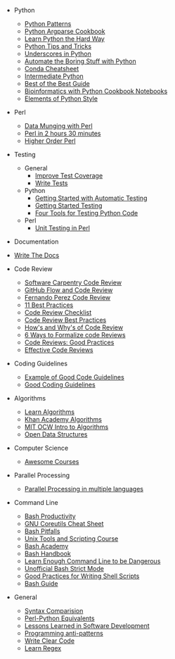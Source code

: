 * Python
  * [Python Patterns](http://matthiaseisen.com/pp/)
  * [Python Argparse Cookbook](http://mkaz.com/2014/07/26/python-argparse-cookbook/)
  * [Learn Python the Hard Way](http://learnpythonthehardway.org/book/index.html)
  * [Python Tips and Tricks](https://www.airpair.com/python/posts/python-tips-and-traps)
  * [Underscores in Python](http://shahriar.svbtle.com/underscores-in-python)
  * [Automate the Boring Stuff with Python](https://automatetheboringstuff.com/)
  * [Conda Cheatsheet](http://conda.pydata.org/docs/_downloads/conda-cheatsheet.pdf)
  * [Intermediate Python](http://book.pythontips.com/en/latest/)
  * [Best of the Best Guide](https://gist.github.com/sloria/7001839)
  * [Bioinformatics with Python Cookbook Notebooks](https://github.com/tiagoantao/bioinf-python)
  * [Elements of Python Style](https://github.com/amontalenti/elements-of-python-style)

* Perl
  * [Data Munging with Perl](http://perlhacks.com/dmp.pdf)
  * [Perl in 2 hours 30 minutes](http://qntm.org/files/perl/perl.html)
  * [Higher Order Perl](http://hop.perl.plover.com/book/pdf/HigherOrderPerl.pdf)

* Testing
  * General
    * [Improve Test Coverage](http://blog.fogcreek.com/taming-a-wild-testless-code-beast-4-steps-to-improving-test-coverage/)
    * [Write Tests](http://matthewrocklin.com/blog/work/2016/02/08/tests)
  * Python
    * [Getting Started with Automatic Testing](http://www.reddit.com/r/Python/comments/1drv59/getting_started_with_automated_testing/)  
    * [Getting Started Testing](http://pyvideo.org/video/2674/getting-started-testing)
    * [Four Tools for Testing Python Code](http://tjelvarolsson.com/blog/four-tools-for-testing-your-python-code/)
  * Perl
    * [Unit Testing in Perl](http://jmdeldin.com/bioinf/testing/index.html)

* Documentation
 * [Write The Docs](http://docs.writethedocs.org/starting/)

* Code Review
  * [Software Carpentry Code Review](http://software-carpentry.org/v5/novice/extras/02-review.html)
  * [GitHub Flow and Code Review](http://dandemeyere.com/blog/code-review)
  * [Fernando Perez Code Review](http://fperez.org/py4science/code_reviews.html)
  * [11 Best Practices](http://smartbear.com/SmartBear/media/pdfs/WP-CC-11-Best-Practices-of-Peer-Code-Review.pdf)
  * [Code Review Checklist](http://blog.fogcreek.com/increase-defect-detection-with-our-code-review-checklist-example/)
  * [Code Review Best Practices](http://kevinlondon.com/2015/05/05/code-review-best-practices.html)
  * [How's and Why's of Code Review](http://mikhail.io/2015/05/peer-code-review-whys-hows-and-whats/)
  * [6 Ways to Formalize code Reviews](http://blog.codacy.com/2015/06/18/6-ways-to-formalize-and-enforce-code-reviews/)
  * [Code Reviews: Good Practices](https://medium.com/@gitcolony/code-reviews-good-practices-3d5aad5b4d53#.mkw5lzf6d)
  * [Effective Code Reviews](https://10kloc.wordpress.com/2016/04/03/effective-code-reviews/)

* Coding Guidelines
  * [Example of Good Code Guidelines](http://khmer.readthedocs.org/en/v1.0/development.html)
  * [Good Coding Guidelines](http://pycogent.org/coding_guidelines.html)

* Algorithms
  * [Learn Algorithms](http://www.learnalgorithms.in/)
  * [Khan Academy Algorithms](https://www.khanacademy.org/computing/computer-science/algorithms)
  * [MIT OCW Intro to Algorithms](http://ocw.mit.edu/courses/electrical-engineering-and-computer-science/6-046j-introduction-to-algorithms-sma-5503-fall-2005/video-lectures/)
  * [Open Data Structures](http://opendatastructures.org/)

* Computer Science
  * [Awesome Courses](https://github.com/prakhar1989/awesome-courses)

* Parallel Processing
  * [Parallel Processing in multiple languages](http://blog.dominoup.com/simple-parallelization/)

* Command Line
  * [Bash Productivity](https://developer.atlassian.com/blog/2015/02/ten-tips-for-wonderful-bash-productivity/)
  * [GNU Coreutils Cheat Sheet](http://www.catonmat.net/download/gnu-coreutils-cheat-sheet.pdf)
  * [Bash Pitfalls](http://bash.cumulonim.biz/BashPitfalls.html)
  * [Unix Tools and Scripting Course](http://www.cs.cornell.edu/courses/CS2043/2014sp/)
  * [Bash Academy](http://www.bash.academy)
  * [Bash Handbook](https://github.com/denysdovhan/bash-handbook)
  * [Learn Enough Command Line to be Dangerous](http://www.learnenough.com/command-line-tutorial)
  * [Unofficial Bash Strict Mode](http://redsymbol.net/articles/unofficial-bash-strict-mode/)
  * [Good Practices for Writing Shell Scripts](http://www.yoone.eu/articles/2-good-practices-for-writing-shell-scripts.html)
  * [Bash Guide](https://github.com/Idnan/bash-guide)

* General
  * [Syntax Comparision](http://rigaux.org/language-study/syntax-across-languages/)
  * [Perl-Python Equivalents](http://www.lemoda.net/perl/perl-python/index.html)
  * [Lessons Learned in Software Development](http://henrikwarne.com/2015/04/16/lessons-learned-in-software-development/)
  * [Programming anti-patterns](http://sahandsaba.com/nine-anti-patterns-every-programmer-should-be-aware-of-with-examples.html)
  * [Write Clear Code](http://kbroman.org/Tools4RR/assets/lectures/07_clearcode_withnotes.pdf)
  * [Learn Regex](https://github.com/zeeshanu/learn-regex)
